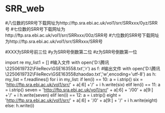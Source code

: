 # SRR_web
#八位数的SRR号下载网址为http://ftp.sra.ebi.ac.uk/vol1/srr/SRRxxx/0yz/SRR号
#七位数的SRR号下载网址为http://ftp.sra.ebi.ac.uk/vol1/srr/SRRxxx/00z/SRR号
#六位数的SRR号下载网址为http://ftp.sra.ebi.ac.uk/vol1/srr/SRRxxx/SRR号

#XXX为SRR号前三位
#y为SRR号倒数第二位
#z为SRR号倒数第一位



import re
my_list1 = []
#输入文件
with open('D:\\腾讯\\2250619732\\FileRecv\\GSE163558.txt','r') as f:
#输出文件
with open('D:\\腾讯\\2250619732\\FileRecv\\GSE163558zhaodao.txt','w',encoding='utf-8') as h:
    my_list = f.readlines()
    for i in my_list:
        if len(i) == 10:
            a = i.strip()
            six = 'http://ftp.sra.ebi.ac.uk/vol1/srr/'  + a[:6]  +'/' + i
            h.write(six)
        elif len(i) == 11:
            a = i.strip()
            seven = 'http://ftp.sra.ebi.ac.uk/vol1/srr/'  + a[:6] + '/00' + a[9:] +'/' + i
            h.write(seven)
        elif len(i) == 12:
            a = i.strip()
            eight = 'http://ftp.sra.ebi.ac.uk/vol1/srr/' + a[:6] + '/0' + a[9:] + '/' + i
            h.write(eight)
        else:
            h.write(i)
